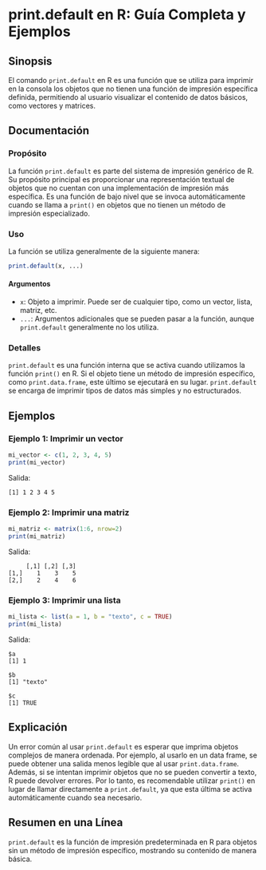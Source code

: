 <!--
Meta Description: # print.default en R: Guía Completa y Ejemplos ## Sinopsis El comando `print.default` en R es una función que se utiliza para imprimir en la consola l...
Meta Keywords: print, que, default, una, función
-->

# print.default en R: Guía Completa y Ejemplos

## Sinopsis
El comando `print.default` en R es una función que se utiliza para imprimir en la consola los objetos que no tienen una función de impresión específica definida, permitiendo al usuario visualizar el contenido de datos básicos, como vectores y matrices.

## Documentación
### Propósito
La función `print.default` es parte del sistema de impresión genérico de R. Su propósito principal es proporcionar una representación textual de objetos que no cuentan con una implementación de impresión más específica. Es una función de bajo nivel que se invoca automáticamente cuando se llama a `print()` en objetos que no tienen un método de impresión especializado.

### Uso
La función se utiliza generalmente de la siguiente manera:
```R
print.default(x, ...)
```

#### Argumentos
- `x`: Objeto a imprimir. Puede ser de cualquier tipo, como un vector, lista, matriz, etc.
- `...`: Argumentos adicionales que se pueden pasar a la función, aunque `print.default` generalmente no los utiliza.

### Detalles
`print.default` es una función interna que se activa cuando utilizamos la función `print()` en R. Si el objeto tiene un método de impresión específico, como `print.data.frame`, este último se ejecutará en su lugar. `print.default` se encarga de imprimir tipos de datos más simples y no estructurados.

## Ejemplos
### Ejemplo 1: Imprimir un vector
```R
mi_vector <- c(1, 2, 3, 4, 5)
print(mi_vector)
```
Salida:
```
[1] 1 2 3 4 5
```

### Ejemplo 2: Imprimir una matriz
```R
mi_matriz <- matrix(1:6, nrow=2)
print(mi_matriz)
```
Salida:
```
     [,1] [,2] [,3]
[1,]    1    3    5
[2,]    2    4    6
```

### Ejemplo 3: Imprimir una lista
```R
mi_lista <- list(a = 1, b = "texto", c = TRUE)
print(mi_lista)
```
Salida:
```
$a
[1] 1

$b
[1] "texto"

$c
[1] TRUE
```

## Explicación
Un error común al usar `print.default` es esperar que imprima objetos complejos de manera ordenada. Por ejemplo, al usarlo en un data frame, se puede obtener una salida menos legible que al usar `print.data.frame`. Además, si se intentan imprimir objetos que no se pueden convertir a texto, R puede devolver errores. Por lo tanto, es recomendable utilizar `print()` en lugar de llamar directamente a `print.default`, ya que esta última se activa automáticamente cuando sea necesario.

## Resumen en una Línea
`print.default` es la función de impresión predeterminada en R para objetos sin un método de impresión específico, mostrando su contenido de manera básica.